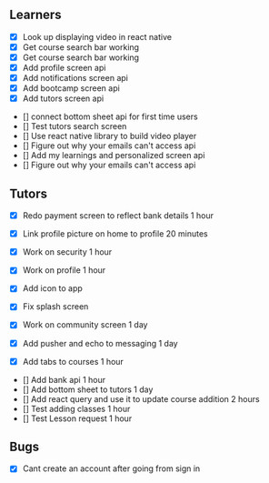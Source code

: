 ## Learners

- [x] Look up displaying video in react native
- [x] Get course search bar working
- [x] Get course search bar working
- [x] Add profile screen api
- [x] Add notifications screen api
- [x] Add bootcamp screen api
- [x] Add tutors screen api
- [] connect bottom sheet api for first time users
- [] Test tutors search screen
- [] Use react native library to build video player
- [] Figure out why your emails can't access api
- [] Add my learnings and personalized screen api
- [] Figure out why your emails can't access api

## Tutors

- [x] Redo payment screen to reflect bank details 1 hour
- [x] Link profile picture on home to profile 20 minutes
- [x] Work on security 1 hour
- [x] Work on profile 1 hour
- [x] Add icon to app
- [x] Fix splash screen

- [x] Work on community screen 1 day
- [x] Add pusher and echo to messaging 1 day
- [x] Add tabs to courses 1 hour
- [] Add bank api 1 hour
- [] Add bottom sheet to tutors 1 day
- [] Add react query and use it to update course addition 2 hours
- [] Test adding classes 1 hour
- [] Test Lesson request 1 hour

## Bugs

- [x] Cant create an account after going from sign in
